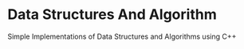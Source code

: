 # Data Structures And Algorithm
 Simple Implementations of Data Structures and Algorithms using C++
